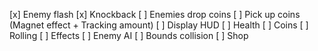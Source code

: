 [x] Enemy flash
[x] Knockback
[ ] Enemies drop coins
[ ] Pick up coins (Magnet effect + Tracking amount)
[ ] Display HUD
    [ ] Health
    [ ] Coins
    [ ] Rolling
[ ] Effects
[ ] Enemy AI
[ ] Bounds collision
[ ] Shop
